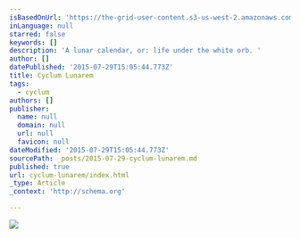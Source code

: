 ```yaml
---
isBasedOnUrl: 'https://the-grid-user-content.s3-us-west-2.amazonaws.com/b833a2be-55c9-4368-b4e2-5856c76eee0b.jpg'
inLanguage: null
starred: false
keywords: []
description: 'A lunar calendar, or: life under the white orb. '
author: []
datePublished: '2015-07-29T15:05:44.773Z'
title: Cyclum Lunarem
tags:
  - cyclum
authors: []
publisher:
  name: null
  domain: null
  url: null
  favicon: null
dateModified: '2015-07-29T15:05:44.773Z'
sourcePath: _posts/2015-07-29-cyclum-lunarem.md
published: true
url: cyclum-lunarem/index.html
_type: Article
_context: 'http://schema.org'

---
```

![](https://the-grid-user-content.s3-us-west-2.amazonaws.com/b833a2be-55c9-4368-b4e2-5856c76eee0b.jpg)